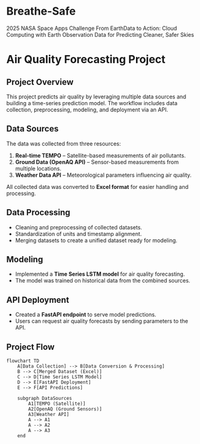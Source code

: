 # Breathe-Safe
2025 NASA Space Apps Challenge From EarthData to Action: Cloud Computing with Earth Observation Data for Predicting Cleaner, Safer Skies
# Air Quality Forecasting Project

## Project Overview
This project predicts air quality by leveraging multiple data sources and building a time-series prediction model. The workflow includes data collection, preprocessing, modeling, and deployment via an API.

## Data Sources
The data was collected from three resources:

1. **Real-time TEMPO** – Satellite-based measurements of air pollutants.  
2. **Ground Data (OpenAQ API)** – Sensor-based measurements from multiple locations.  
3. **Weather Data API** – Meteorological parameters influencing air quality.

All collected data was converted to **Excel format** for easier handling and processing.

## Data Processing
- Cleaning and preprocessing of collected datasets.  
- Standardization of units and timestamp alignment.  
- Merging datasets to create a unified dataset ready for modeling.

## Modeling
- Implemented a **Time Series LSTM model** for air quality forecasting.  
- The model was trained on historical data from the combined sources.  

## API Deployment
- Created a **FastAPI endpoint** to serve model predictions.  
- Users can request air quality forecasts by sending parameters to the API.

## Project Flow
```mermaid
flowchart TD
    A[Data Collection] --> B[Data Conversion & Processing]
    B --> C[Merged Dataset (Excel)]
    C --> D[Time Series LSTM Model]
    D --> E[FastAPI Deployment]
    E --> F[API Predictions]

    subgraph DataSources
        A1[TEMPO (Satellite)]
        A2[OpenAQ (Ground Sensors)]
        A3[Weather API]
        A --> A1
        A --> A2
        A --> A3
    end
```
